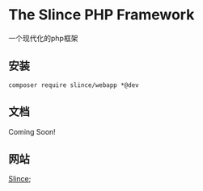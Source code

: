 ﻿# The Slince PHP Framework

一个现代化的php框架

## 安装
```
composer require slince/webapp *@dev
```
## 文档

Coming Soon!

## 网站

[Slince](http://www.qimuyu.com);


